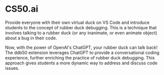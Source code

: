 # CS50.ai

Provide everyone with their own virtual duck on VS Code and introduce students to the concept of rubber duck debugging. This is a technique that involves talking to a rubber duck (or any inanimate, or even animate object) about a bug in their code.

Now, with the power of OpenAI's ChatGPT, your rubber duck can talk back! The ddb50 extension leverages ChatGPT to provide a conversational coding experience, further enriching the practice of rubber duck debugging. This approach gives students a more dynamic way to address and discuss code issues.
